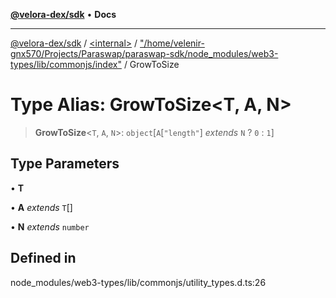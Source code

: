 [**@velora-dex/sdk**](../../../../README.md) • **Docs**

***

[@velora-dex/sdk](../../../../globals.md) / [\<internal\>](../../../README.md) / ["/home/velenir-gnx570/Projects/Paraswap/paraswap-sdk/node\_modules/web3-types/lib/commonjs/index"](../README.md) / GrowToSize

# Type Alias: GrowToSize\<T, A, N\>

> **GrowToSize**\<`T`, `A`, `N`\>: `object`\[`A`\[`"length"`\] *extends* `N` ? `0` : `1`\]

## Type Parameters

• **T**

• **A** *extends* `T`[]

• **N** *extends* `number`

## Defined in

node\_modules/web3-types/lib/commonjs/utility\_types.d.ts:26
